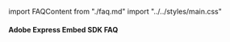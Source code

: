 import FAQContent from "./faq.md"
import "../../styles/main.css"

<Hero slots="heading" variant="fullwidth" className="faq-editor-page" background="rgb(0,0,0)"/>

#### Adobe Express Embed SDK FAQ

<WrapperComponent slots="content" repeat="1" theme="lightest" className="faqContent"/>

<FAQContent/>

